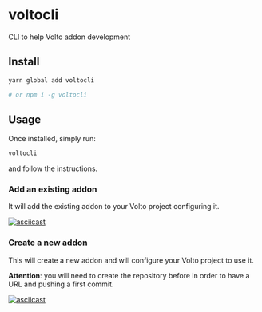 # voltocli

CLI to help Volto addon development

## Install

```bash
yarn global add voltocli

# or npm i -g voltocli
```

## Usage

Once installed, simply run:

```bash
voltocli
```

and follow the instructions.

### Add an existing addon

It will add the existing addon to your Volto project configuring it.

[![asciicast](https://asciinema.org/a/320864.svg)](https://asciinema.org/a/320864)

### Create a new addon

This will create a new addon and will configure your Volto project to use it.

**Attention**: you will need to create the repository before in order to have a URL and pushing a first commit.

[![asciicast](https://asciinema.org/a/320869.svg)](https://asciinema.org/a/320869)
